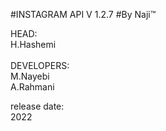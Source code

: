 #INSTAGRAM API V 1.2.7
#By Naji™

HEAD:\
H.Hashemi \
\
DEVELOPERS:\
M.Nayebi\
A.Rahmani

release date:\
2022